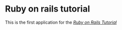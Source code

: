 # Ruby on rails tutorial

This is the first application for the 
[*Ruby on Rails Tutorial*](http://railstutorial.jp/)

